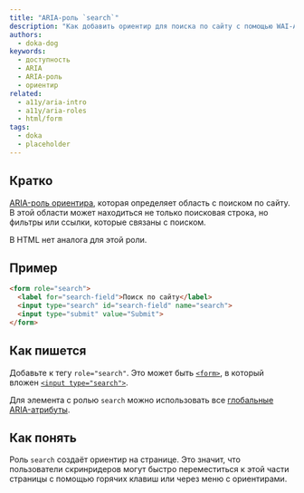 ```yaml
---
title: "ARIA-роль `search`"
description: "Как добавить ориентир для поиска по сайту с помощью WAI-ARIA."
authors:
  - doka-dog
keywords:
  - доступность
  - ARIA
  - ARIA-роль
  - ориентир
related:
  - a11y/aria-intro
  - a11y/aria-roles
  - html/form
tags:
  - doka
  - placeholder
---
```


## Кратко

[ARIA-роль ориентира](/a11y/aria-roles/#roli-orientirov), которая определяет область с поиском по сайту. В этой области может находиться не только поисковая строка, но фильтры или ссылки, которые связаны с поиском.

В HTML нет аналога для этой роли.

## Пример

```html
<form role="search">
  <label for="search-field">Поиск по сайту</label>
  <input type="search" id="search-field" name="search">
  <input type="submit" value="Submit">
</form>
```

## Как пишется

Добавьте к тегу `role="search"`. Это может быть [`<form>`](/html/form/), в который вложен [`<input type="search">`](/html/input/#type).

Для элемента с ролью `search` можно использовать все [глобальные ARIA-атрибуты](/a11y/aria-attrs/#globalnye-atributy).

## Как понять

Роль `search` создаёт ориентир на странице. Это значит, что пользователи скринридеров могут быстро переместиться к этой части страницы с помощью горячих клавиш или через меню с ориентирами.
